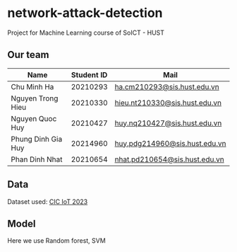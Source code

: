# network-attack-detection

Project for Machine Learning course of SoICT - HUST

## Our team
| Name              |  Student ID | Mail                           |
|-------------------|-------------|--------------------------------|
| Chu Minh Ha       | 20210293    | ha.cm210293@sis.hust.edu.vn    |
| Nguyen Trong Hieu | 20210330    | hieu.nt210330@sis.hust.edu.vn  |
| Nguyen Quoc Huy   | 20210427    | huy.nq210427@sis.hust.edu.vn   | 
| Phung Dinh Gia Huy| 20214960    | huy.pdg214960@sis.hust.edu.vn  |
| Phan Dinh Nhat    | 20210654    | nhat.pd210654@sis.hust.edu.vn  | 

## Data

Dataset used: [CIC IoT 2023](https://doi.org/10.20944/preprints202305.0443.v1)

## Model

Here we use Random forest, SVM
